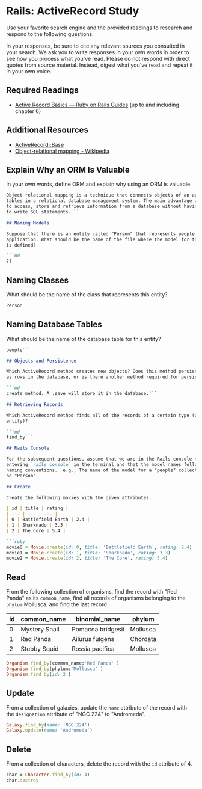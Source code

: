 # Rails: ActiveRecord Study

Use your favorite search engine and the provided readings to research and
respond to the following questions.

In your responses, be sure to cite any relevant sources you consulted in your
search. We ask you to write responses in your own words in order to see how you
process what you've read. Please do not respond with direct quotes from source
material. Instead, digest what you've read and repeat it in your own voice.

## Required Readings

-   [Active Record Basics — Ruby on Rails Guides](http://guides.rubyonrails.org/active_record_basics.html)
    (up to and including chapter 6)

## Additional Resources
-   [ActiveRecord::Base](http://api.rubyonrails.org/classes/ActiveRecord/Base.html)
-   [Object-relational mapping - Wikipedia](https://en.wikipedia.org/wiki/Object-relational_mapping)

## Explain Why an ORM Is Valuable

In your own words, define ORM and explain why using an ORM is valuable.

```md
Object relational mapping is a technique that connects objects of an application to
tables in a relational database management system. The main advantage of this is
to access, store and retrieve information from a database without having
to write SQL statements.```

## Naming Models

Suppose that there is an entity called "Person" that represents people in an
application. What should be the name of the file where the model for this entity
is defined?

```md
??
```

## Naming Classes

What should be the name of the class that represents this entity?

```md
Person
```

## Naming Database Tables

What should be the name of the database table for this entity?

```md
people```

## Objects and Persistence

Which ActiveRecord method creates new objects? Does this method persist objects
as rows in the database, or is there another method required for persistence?

```md
create method. A .save will store it in the database.```

## Retrieving Records

Which ActiveRecord method finds all of the records of a certain type (or
entity)?

```md
find_by```

## Rails Console

For the subsequent questions, assume that we are in the Rails console (by
entering `rails console` in the terminal and that the model names follow Rails
naming conventions.  e.g., The name of the model for a "people" collection would
be "Person".

## Create

Create the following movies with the given attributes.

| id | title | rating |
| --- | --- | --- |
| 0 | Battlefield Earth | 2.4 |
| 1 | Sharknado | 3.3 |
| 2 | The Core | 5.4 |

```ruby
movie0 = Movie.create(id: 0, title: 'Battlefield Earth', rating: 2.4)
movie1 = Movie.create(id: 1, title: 'Sharknado', rating: 3.3)
movie2 = Movie.create(id: 2, title: 'The Core', rating: 5.4)
```

## Read

From the following collection of organisms, find the record with "Red Panda" as
its `common_name`, find all records of organisms belonging to the `phylum`
Mollusca, and find the last record.

| id | common_name | binomial_name | phylum |
| --- | --- | --- | --- |
| 0 | Mystery Snail | Pomacea bridgesii | Mollusca |
| 1 | Red Panda | Ailurus fulgens | Chordata |
| 2 | Stubby Squid | Rossia pacifica | Mollusca |

```ruby
Organism.find_by(common_name:'Red Panda' )
Organism.find_by(phylum:'Mollusca' )
Organism.find_by(id: 2 )

```

## Update

From a collection of galaxies, update the `name` attribute of the record with
the `designation` attribute of "NGC 224" to "Andromeda".

```ruby
Galaxy.find_by(name: 'NGC 224')
Galaxy.update(name: 'Andromeda')
```

## Delete

From a collection of characters, delete the record with the `id` attribute of 4.

```ruby
char = Character.find_by(id: 4)
char.destroy
```
